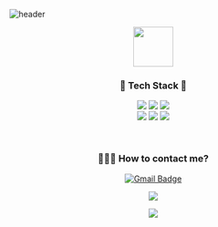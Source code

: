 ![header](https://capsule-render.vercel.app/api?type=Waving&color=0:ddd6f3,100:faaca8&height=300&section=header&text=HI,I'M%20MinJI&fontSize=90)

<!-- 맘에드는 컬러 
&color=0:B993D6,100:8CA6DB
&color=0:ddd6f3,100:faaca8
&color=0:9796f0,100:fbc7d4

다른컬러 구경하기 https://github.com/kyechan99/capsule-render/blob/master/src/gradient.json
-->

<!--
![header](https://capsule-render.vercel.app/api?type=Waving&color=gradient&height=220&section=header&text=HI,I'M%20MinJI&fontSize=90)
-->

<div align=center>
 
<img src="https://user-images.githubusercontent.com/87711421/136366391-a840bd61-5eab-4ea0-9244-e48a68164434.gif"  width="70" height="70"/>
<!--<br><b>Hi there! I'm wep developer using Java Spring. </b>-->

  
<h3>🌱 Tech Stack 🌱</h3>
<p align="center">
<!-- 색상명 붙여넣을때 앞에 # 떼주기! &nbsp 한칸띄기 -->
 <img src="https://img.shields.io/badge/Java-a2d2ff?style=flat-square&logo=Java&logoColor=white"/>
 <img src="https://img.shields.io/badge/Spring-6DB33F?style=flat-square&logo=Spring&logoColor=white"/>
 <img src="https://img.shields.io/badge/Oracle-F28482?style=flat-square&logo=Oracle&logoColor=white"/>

<br> 
 <img src="https://img.shields.io/badge/JavaScript-fcf6bd?style=flat-square&logo=JavaScript&logoColor=white"/>
 <img src="https://img.shields.io/badge/HTML5-d9ed92?style=flat-square&logo=HTML5&logoColor=white"/>
 <img src="https://img.shields.io/badge/CSS3-b9fbc0?style=flat-square&logo=CSS3&logoColor=white"/>
</p>

</div>
<br>

<div align=center>
 
### 💁🏻‍♀️ How to contact me?

[![Gmail Badge](https://img.shields.io/badge/Gmail-fb6f92?style=flat-square&logo=Gmail&logoColor=white&link=mailto:cordelia0515@gmail.com)](mailto:cordelia0515@gmail.com)
<br>

<a href="https://mighty-cough-b6b.notion.site/7a1a34ba4cda44b7960985e0b01b79c1"><img src="https://img.shields.io/badge/My Portfolio-e4c1f9?style=flat-square&logo=Notion&logoColor=white"/>
<br>

<a href="https://hits.seeyoufarm.com"><img src="https://hits.seeyoufarm.com/api/count/incr/badge.svg?url=https%3A%2F%2Fgithub.com%2FMingdii&count_bg=%23D0F4DE&title_bg=%23A9DEF9&icon=&icon_color=%23FFFFFF&title=hits&edge_flat=true"/></a>
<br> 
</div>
